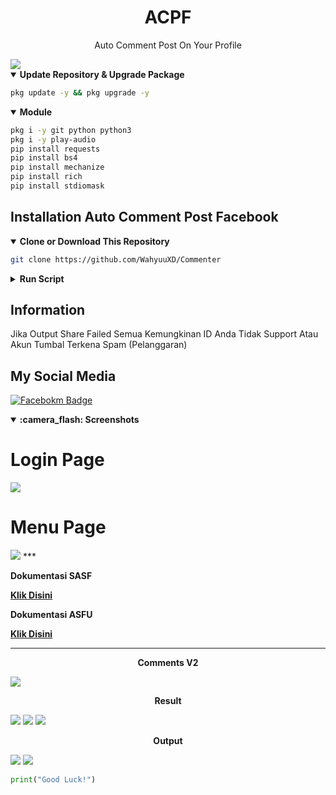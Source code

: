 <h1 align='center'>ACPF</h1>
<p align='center'>Auto Comment Post On Your Profile</p>
<img src="/img/Commenter.png"/>
<details open>
  <summary><strong>Update Repository & Upgrade Package</strong></summary>
  
```bash
pkg update -y && pkg upgrade -y
```
</details>
<details open>
  <summary><strong>Module</strong></summary>
  
  ```bash
  pkg i -y git python python3
  pkg i -y play-audio
  pip install requests
  pip install bs4
  pip install mechanize
  pip install rich
  pip install stdiomask
  ```
</details>

## Installation Auto Comment Post Facebook

  <details open>
  <summary><strong>Clone or Download This Repository</strong></summary>

```bash
git clone https://github.com/WahyuuXD/Commenter
```
  </details>
  <details>
  <summary><strong>Run Script</strong></summary>

- Move to Folder

```bash
cd Commenter
```

- Update Repository
```bash
git pull
```
- Enter the Tools
```bash
python3 Run.py
```

</details>
  

<h2>Information</h2>
<p> Jika Output Share Failed Semua Kemungkinan ID Anda Tidak Support Atau Akun Tumbal Terkena Spam (Pelanggaran)</p>

## My Social Media
[![Facebokm Badge](https://img.shields.io/badge/-WahyuXD-blue?style=flat&logo=Facebook&.logoColor=blue&link=https://www.facebook.com/Wahyu.w4hyu.404/)](https://www.facebook.com/Wahyu.w4hyu.404)


  <details open>
  <summary><strong>:camera_flash: Screenshots</strong></summary>
  
   # Login Page
   <img src="/img/login.png">
   
   # Menu Page
   <img src="/img/menu.png">
   ***
   <b>
   <p>Dokumentasi SASF</p>
   <a href="https://github.com/WahyuuXD/SASF">Klik Disini</a>
   
   <p>Dokumentasi ASFU</p>
   <a href="https://github.com/WahyuuXD/unliShare">Klik Disini</a>
   </b>
   
   ***
   <p align="center"><b>Comments V2</b></p>
   <img src="/img/successv2.png" />
   <p align="center"><b>Result</b></p>
   <img src="/img/success.png"/>
   <img src="/img/failed.png"/>
   <img src="/img/result.png"/>
   <p align="center"><b>Output</b></p>
   <img src="/img/komen.png" />
   <img src="/img/resultv2.png" />
   </details>

```python
print("Good Luck!")
```

